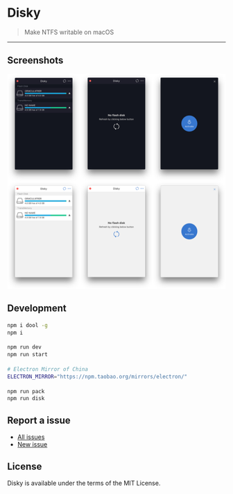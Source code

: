 Disky
=====

> Make NTFS writable on macOS

---

## Screenshots

![Disky](images/image.png)

## Development

```bash
npm i dool -g
npm i

npm run dev
npm run start

# Electron Mirror of China
ELECTRON_MIRROR="https://npm.taobao.org/mirrors/electron/"

npm run pack
npm run disk
```

## Report a issue

* [All issues](https://github.com/d-band/disky/issues)
* [New issue](https://github.com/d-band/disky/issues/new)

## License

Disky is available under the terms of the MIT License.
